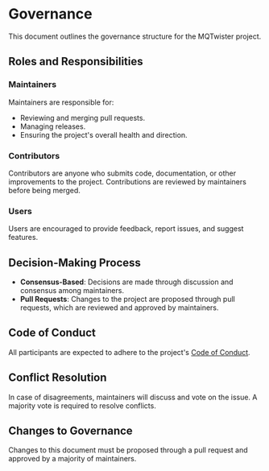 # Governance

This document outlines the governance structure for the MQTwister project.

## Roles and Responsibilities

### Maintainers

Maintainers are responsible for:
- Reviewing and merging pull requests.
- Managing releases.
- Ensuring the project's overall health and direction.

### Contributors

Contributors are anyone who submits code, documentation, or other improvements to the project. Contributions are reviewed by maintainers before being merged.

### Users

Users are encouraged to provide feedback, report issues, and suggest features.

## Decision-Making Process

- **Consensus-Based**: Decisions are made through discussion and consensus among maintainers.
- **Pull Requests**: Changes to the project are proposed through pull requests, which are reviewed and approved by maintainers.

## Code of Conduct

All participants are expected to adhere to the project's [Code of Conduct](CODE_OF_CONDUCT.md).

## Conflict Resolution

In case of disagreements, maintainers will discuss and vote on the issue. A majority vote is required to resolve conflicts.

## Changes to Governance

Changes to this document must be proposed through a pull request and approved by a majority of maintainers.

